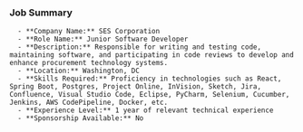 ### Job Summary
      - **Company Name:** SES Corporation
      - **Role Name:** Junior Software Developer
      - **Description:** Responsible for writing and testing code, maintaining software, and participating in code reviews to develop and enhance procurement technology systems.
      - **Location:** Washington, DC
      - **Skills Required:** Proficiency in technologies such as React, Spring Boot, Postgres, Project Online, InVision, Sketch, Jira, Confluence, Visual Studio Code, Eclipse, PyCharm, Selenium, Cucumber, Jenkins, AWS CodePipeline, Docker, etc.
      - **Experience Level:** 1 year of relevant technical experience
      - **Sponsorship Available:** No
      